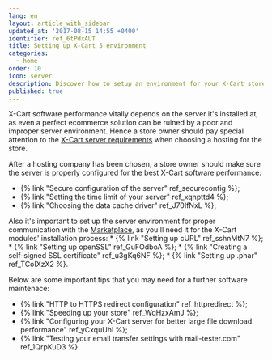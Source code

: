 ```yaml
---
lang: en
layout: article_with_sidebar
updated_at: '2017-08-15 14:55 +0400'
identifier: ref_6tPdxAUT
title: Setting up X-Cart 5 environment
categories:
  - home
order: 10
icon: server
description: Discover how to setup an environment for your X-Cart store
published: true
---
```


X-Cart software performance vitally depends on the server it's installed at, as even a perfect ecommerce solution can be ruined by a poor and improper server environment. Hence a store owner should pay special attention to the [X-Cart server requirements](https://kb.x-cart.com/general_setup/installation_guide.html#server-requirements "Setting up X-Cart 5 environment") when choosing a hosting for the store.

After a hosting company has been chosen, a store owner should make sure the server is properly configured for the best X-Cart software performance:

*   {% link "Secure configuration of the server" ref_secureconfig %};
*   {% link "Setting the time limit of your server" ref_xqnpttd4 %};
*   {% link "Choosing the data cache driver" ref_J70IfNxL %};


Also it's important to set up the server environment for proper communication with the [Marketplace](https://market.x-cart.com/addons/ "Setting up X-Cart 5 environment"), as you'll need it for the X-Cart modules' installation process: 
    *   {% link "Setting up cURL" ref_sshnMtN7 %};
    *   {% link "Setting up openSSL" ref_GuFOdboA %};
    *   {% link "Creating a self-signed SSL certificate" ref_u3gKq6NF %};
    *   {% link "Setting up .phar" ref_TCoIXzX2 %}.

Below are some important tips that you may need for a further software maintenace:

*   {% link "HTTP to HTTPS redirect configuration" ref_httpredirect %};
*   {% link "Speeding up your store" ref_WqHzxAmJ %};
*   {% link "Configuring your X-Cart server for better large file download performance" ref_yCxquUhl %};
*   {% link "Testing your email transfer settings with mail-tester.com" ref_1QrpKuD3 %}



